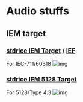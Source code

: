 # Audio stuffs

## IEM target
### [stdrice IEM Target](stdrice%20IEM.txt) / [IEF](stdrice%20IEM%20IEF.txt)
For IEC-711/60318
![img](https://files.catbox.moe/dcgoe7.png)

### [stdrice IEM 5128 Target](stdrice%20IEM%205128.txt)
For 5128/Type 4.3
![img](https://files.catbox.moe/w9dl98.png)
